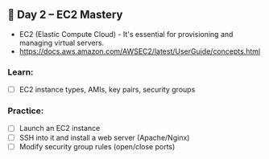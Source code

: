 ## 📅 Day 2 – EC2 Mastery
- EC2 (Elastic Compute Cloud) - It's essential for provisioning and managing virtual servers.
- https://docs.aws.amazon.com/AWSEC2/latest/UserGuide/concepts.html
### Learn:
- [ ] EC2 instance types, AMIs, key pairs, security groups

### Practice:
- [ ] Launch an EC2 instance
- [ ] SSH into it and install a web server (Apache/Nginx)
- [ ] Modify security group rules (open/close ports)
